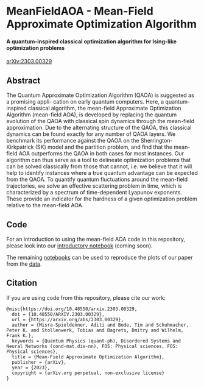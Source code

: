 # MeanFieldAOA - Mean-Field Approximate Optimization Algorithm

#### A quantum-inspired classical optimization algorithm for Ising-like optimization problems

[arXiv:2303.00329](https://arxiv.org/abs/2303.00329)

## Abstract

The Quantum Approximate Optimization Algorithm (QAOA) is suggested as a promising appli-
cation on early quantum computers. Here, a quantum-inspired classical algorithm, the mean-field
Approximate Optimization Algorithm (mean-field AOA), is developed by replacing the quantum
evolution of the QAOA with classical spin dynamics through the mean-field approximation. Due to
the alternating structure of the QAOA, this classical dynamics can be found exactly for any number
of QAOA layers. We benchmark its performance against the QAOA on the Sherrington-Kirkpatrick
(SK) model and the partition problem, and find that the mean-field AOA outperforms the QAOA
in both cases for most instances. Our algorithm can thus serve as a tool to delineate optimization
problems that can be solved classically from those that cannot, i.e. we believe that it will help to
identify instances where a true quantum advantage can be expected from the QAOA. To quantify
quantum fluctuations around the mean-field trajectories, we solve an effective scattering problem in
time, which is characterized by a spectrum of time-dependent Lyapunov exponents. These provide
an indicator for the hardness of a given optimization problem relative to the mean-field AOA.


## Code

For an introduction to using the mean-field AOA code in this repository, please look into our [introductory notebook](notebooks/introduction.ipynb) (coming soon).

The remaining [notebooks](notebooks) can be used to reproduce the plots of our paper from the [data](data).


## Citation

If you are using code from this repository, please cite our work:
```
@misc{https://doi.org/10.48550/arxiv.2303.00329,
  doi = {10.48550/ARXIV.2303.00329},
  url = {https://arxiv.org/abs/2303.00329},
  author = {Misra-Spieldenner, Aditi and Bode, Tim and Schuhmacher, Peter K. and Stollenwerk, Tobias and Bagrets, Dmitry and Wilhelm, Frank K.},
  keywords = {Quantum Physics (quant-ph), Disordered Systems and Neural Networks (cond-mat.dis-nn), FOS: Physical sciences, FOS: Physical sciences},
  title = {Mean-Field Approximate Optimization Algorithm},
  publisher = {arXiv},
  year = {2023},
  copyright = {arXiv.org perpetual, non-exclusive license}
}
```

